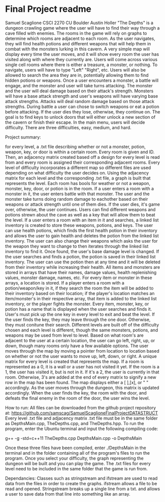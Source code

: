 # Final Project readme
Samuel Scaglione
CSCI 2270
CU Boulder
Austin Holler
  "The Depths" is a dungeon crawling game where the user will have to find their way through a cave filled with enemies. The rooms in the game will rely on graphs to determine which rooms are adjacent to each room. As the user navigates, they will find health potions and different weapons that will help them in combat with the monsters lurking in this cavern. A very simple map will display every time the user moves, and it will show every room the user has visited along with where they currently are. Users will come across various single cell rooms where there is either a treasure, a monster, or nothing. To navigate, users will have to type "Left" "Right", etc. Users will also be allowed to search the area they are in, potentially allowing them to find hidden potions or weapons. Once a user encounters a monster, a battle will engage, and the monster and user will take turns attacking. The monster and the user will deal damage based on their attack's strength. Monsters will have a base attack strength and user's weapons will have varying base attack strengths. Attacks will deal random damage based on those attack strengths. During battle a user can chose to switch weapons or eat a potion before attacking. If the user dies they lose, otherwise, they continue on. The goal is to find keys to unlock doors that will either unlock a new section of the cavern or finish their escape. In the main menu, users will decide difficulty. There are three difficulties, easy, medium, and hard. 

Project summary:

for every level, a .txt file describing whether or not a monster, potion, weapon, key, or door is within a certain room. Every room is given and ID. Then, an adjacency matrix created based off a design for every level is read from and every room is assigned their corresponding adjacent rooms. Every level of difficulty incorporates a different map so different files are used depending on what difficulty the user decides on. Using the adjacency matrix for each level and the corresponding .txt file, a graph is built that represents the level. Each room has bools for weather or not a weapon, monster, key, door, or potion is in the room. If a user enters a room with a monster in it, the user enters battle with that monster. The user and the monster take turns doing random damage to eachother based on their weapons or attack strength until one of them dies. If the user dies, it's game over, otherwise, the user continues. Users can find different weapons and potions strewn about the cave as well as a key that will allow them to beat the level. If a user enters a room with an item in it and searches, a linked list inventory is created to store these weapons, potions, and keys. The user can use health potions, which finds the first health potion in their inventory and allows the user to gain health and deletes the potion from the linked list inventory. The user can also change their weapons which asks the user for the weapon they want to change to then iterates through the linked list inventory to find it. Once found, the user's base damage level is changed. If the user searches and finds a potion, the potion is saved in their linked list inventory. The user can use the potion then at any time and it will be deleted from their inventory while increasing their health. All items and monsters are stored in arrays that have their names, damage values, health replenishing values, monster damage, names, etc. For every item or monster in these arrays, a location is stored. If a player enters a room with a potion/weapon/key in it, if they search the room the item will be added to their inventory based on their location; if the player's location matches an item/monster's in their respective array, that item is added to the linked list inventory, or the player fights the monster. Every item, monster, key, or potion has a name that is displayed when the user searches and finds it. User's must pick up the one key in every level to exit and beat the level. If the user finds the key, they may leave through the one door. Otherwise, they must conitune their search. Different levels are built off of the difficulty chosen and each level is different, though the same monsters, potions, and weapons may be used from level to level. Based on what room's are adjacent to the user at a certain location, the user can go left, right, up, or down, though many rooms only have a few available options. The user moves through the map by moving a pointer from location to location based on whether or not the user wants to move up, left, down, or right. A unique matrix for every level is created that represents the map. If a room is represented as a 0, it is a wall or a user has not visited it yet. If the room is a 1, the user has visited it, but is not in it. If it's a 2, the user is currently in that room. Otherwise, 3's are added at the end of every matrix to signify a new row in the map has been found. The map displays either a [ ],[x], or "   " accordingly. As the user moves through the dungeon, this matrix is updated accordingly. When the user finds the key, the room with the door, and defeats the final enemy in the room of the door, the user wins the level. 

How to run:
All files can be downloaded from the github project repository at: https://github.com/samscag/SamuelScaglioneFinalProjectDATASTRUCT
Every level .txt file and adjacency matrix .txt file must be in the same folder as DepthsMain.cpp, TheDepths.cpp, and TheDepths.hpp. To run the program, enter the Ubuntu terminal and input the following compiling code:

g++ -g -std=c++11 TheDepths.cpp DepthsMain.cpp -o DepthsMain

Once these three files have been compiled, enter ./DepthsMain in the terminal and in the folder containing all of the program's files to run the program. Once you select your difficulty, the graph representing the dungeon will be built and you can play the game. The .txt files for every level need to be included in the same folder that the game is run from.

Dependancies: 
Classes such as stringstream and ifstream are used to read data from the files in order to create the graphs. ifstream allows a file to be read and opened. Stringstream breaks up a single line from a txt. and allows a user to save data from that line into something like an array. 

